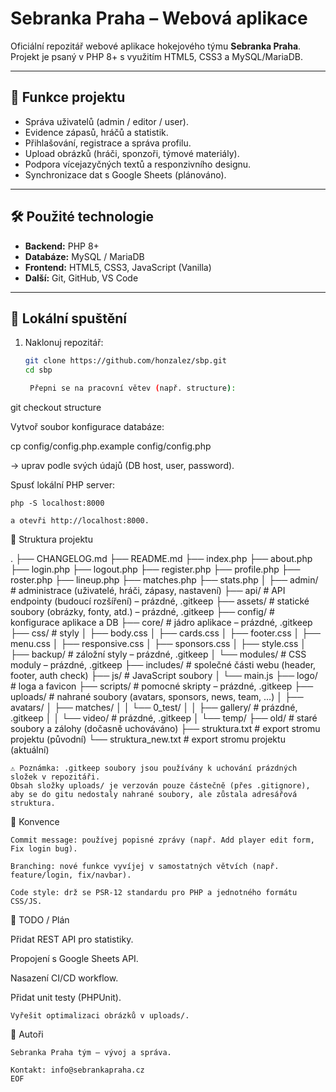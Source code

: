 # Sebranka Praha – Webová aplikace

Oficiální repozitář webové aplikace hokejového týmu **Sebranka Praha**.  
Projekt je psaný v PHP 8+ s využitím HTML5, CSS3 a MySQL/MariaDB.

---

## 📌 Funkce projektu
- Správa uživatelů (admin / editor / user).
- Evidence zápasů, hráčů a statistik.
- Přihlašování, registrace a správa profilu.
- Upload obrázků (hráči, sponzoři, týmové materiály).
- Podpora vícejazyčných textů a responzivního designu.
- Synchronizace dat s Google Sheets (plánováno).

---

## 🛠 Použité technologie
- **Backend:** PHP 8+
- **Databáze:** MySQL / MariaDB
- **Frontend:** HTML5, CSS3, JavaScript (Vanilla)
- **Další:** Git, GitHub, VS Code

---

## 🚀 Lokální spuštění

1. Naklonuj repozitář:
   ```bash
   git clone https://github.com/honzalez/sbp.git
   cd sbp

    Přepni se na pracovní větev (např. structure):

git checkout structure

Vytvoř soubor konfigurace databáze:

cp config/config.php.example config/config.php

→ uprav podle svých údajů (DB host, user, password).

Spusť lokální PHP server:

    php -S localhost:8000

    a otevři http://localhost:8000.

📂 Struktura projektu

.
├── CHANGELOG.md
├── README.md
├── index.php
├── about.php
├── login.php
├── logout.php
├── register.php
├── profile.php
├── roster.php
├── lineup.php
├── matches.php
├── stats.php
│
├── admin/             # administrace (uživatelé, hráči, zápasy, nastavení)
├── api/               # API endpointy (budoucí rozšíření) – prázdné, .gitkeep
├── assets/            # statické soubory (obrázky, fonty, atd.) – prázdné, .gitkeep
├── config/            # konfigurace aplikace a DB
├── core/              # jádro aplikace – prázdné, .gitkeep
├── css/               # styly
│   ├── body.css
│   ├── cards.css
│   ├── footer.css
│   ├── menu.css
│   ├── responsive.css
│   ├── sponsors.css
│   ├── style.css
│   ├── backup/        # záložní styly – prázdné, .gitkeep
│   └── modules/       # CSS moduly – prázdné, .gitkeep
├── includes/          # společné části webu (header, footer, auth check)
├── js/                # JavaScript soubory
│   └── main.js
├── logo/              # loga a favicon
├── scripts/           # pomocné skripty – prázdné, .gitkeep
├── uploads/           # nahrané soubory (avatars, sponsors, news, team, …)
│   ├── avatars/
│   ├── matches/
│   │   └── 0_test/
│   │       ├── gallery/   # prázdné, .gitkeep
│   │       └── video/     # prázdné, .gitkeep
│   └── temp/
├── old/               # staré soubory a zálohy (dočasně uchováváno)
├── struktura.txt      # export stromu projektu (původní)
└── struktura_new.txt  # export stromu projektu (aktuální)

    ⚠️ Poznámka: .gitkeep soubory jsou používány k uchování prázdných složek v repozitáři.
    Obsah složky uploads/ je verzován pouze částečně (přes .gitignore), aby se do gitu nedostaly nahrané soubory, ale zůstala adresářová struktura.

📖 Konvence

    Commit message: používej popisné zprávy (např. Add player edit form, Fix login bug).

    Branching: nové funkce vyvíjej v samostatných větvích (např. feature/login, fix/navbar).

    Code style: drž se PSR-12 standardu pro PHP a jednotného formátu CSS/JS.

📌 TODO / Plán

Přidat REST API pro statistiky.

Propojení s Google Sheets API.

Nasazení CI/CD workflow.

Přidat unit testy (PHPUnit).

    Vyřešit optimalizaci obrázků v uploads/.

👥 Autoři

    Sebranka Praha tým – vývoj a správa.

    Kontakt: info@sebrankapraha.cz
    EOF